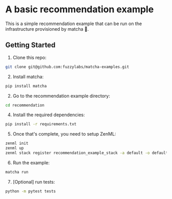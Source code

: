 # A basic recommendation example

This is a simple recommendation example that can be run on the infrastructure provisioned by matcha 🍵.

## Getting Started

1. Clone this repo:
```bash
git clone git@github.com:fuzzylabs/matcha-examples.git
```

2. Install matcha:
```bash
pip install matcha
```

2. Go to the recommendation example directory:
```bash
cd recommendation
```

4. Install the required dependencies:
```bash
pip install -r requirements.txt
```

5. Once that's complete, you need to setup ZenML:

```bash
zenml init
zenml up
zenml stack register recommendation_example_stack -a default -o default --set
```
6. Run the example:
```bash
matcha run
```

7. [Optional] run tests:
```bash
python -m pytest tests
```